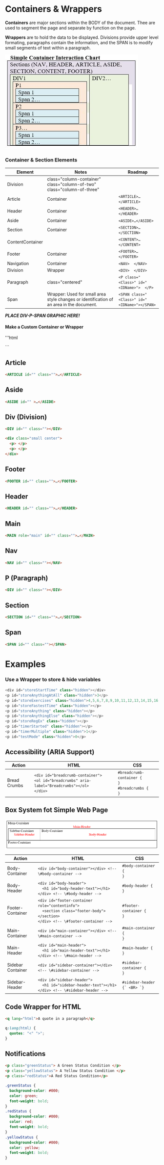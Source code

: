 # Containers & Wrappers  

**Containers** are major sections within the BODY of the document.  Thee are used to segment the page and separate by function on the page.   

**Wrappers** are to hold the data to be displayed. Divisions provide upper level formating, paragraphs contain the information, and the SPAN is to modify small segments of text within a paragraph. 

![Simple Container Interaction Chart](HTMLContainerExample.jpg)

### Container & Section Elements
| Element|Notes|Roadmap |  
| --- | --- | --- |  
| Division|class="column-container" <BR> class="column-of-two" <BR> class="column-of-three"|<DIV class="<Class>" id="<IDName>">  </DIV> |  
| Article|Container|`<ARTICLE>…</ARTICLE>` |  
| Header|Container|`<HEADER>…</HEADER>` |  
| Aside|Container|`<ASIDE>…</ASIDE>` |  
| Section|Container|`<SECTION>…</SECTION>` |  
| ContentContainer||`<CONTENT>…</CONTENT>` |  
| Footer|Container|`<FOOTER>…</FOOTER>` |  
| Navigation|Container|`<NAV>  </NAV>` |  
| Division| Wrapper | `<DIV>  </DIV>` |  
| Paragraph|class="centered"|`<P class="<Class>" id="<IDName>">  </P>` |  
| Span|Wrapper: Used for small area style changes or identification of an area in the document. |`<SPAN class="<Class>" id="<IDName>"></SPAN>` |  

***PLACE DIV-P-SPAN GRAPHIC HERE!***

#### Make a Custom Container or Wrapper
'''html
<DIV class="ContainerName">
</DIV>
<DIV class="WrapperName">
</DIV>
```

## Article  
```html
<ARTICLE id="" class="">…</ARTICLE>
```

## Aside  
```html
<ASIDE id="" >…</ASIDE>
```

## Div  (Division)  
```html
<DIV id="" class=""></DIV>
```

```html
<div class="small center">
  <p> </p>
  <p> </p>
</div>
```

## Footer  
```html
<FOOTER id="" class="">…</FOOTER>
```

## Header  
```html
<HEADER id="" class="">…</HEADER>
```

## Main  
```html
<MAIN role="main" id="" class="">…</MAIN>
```

## Nav  
```html
<NAV id="" class=""></NAV>
```

## P (Paragraph)  
```html
<DIV id="" class=""></DIV>
```

## Section  
```html
<SECTION id="" class="">…</SECTION>
```

## Span  
```html
<SPAN id="" class=""></SPAN>
```

# Examples

### Use a Wrapper to store & hide variables
```javascript
<div id="storeStartTime" class="hidden"></div>
<p id="storeAnythingAtAll" class="hidden">3</p>
<p id="storeExercises" class="hidden">4,5,6,7,8,9,10,11,12,13,14,15,16,17,18,19</p>
<p id="storeFastestTime" class="hidden"></p>
<p id="storeAnything" class="hidden"></p>
<p id="storeAnythingElse" class="hidden"></p>
<p id="storeRegEx" class="hidden"></p>
<p id="timerStarted" class="hidden"></p>
<p id="timerMultiple" class="hidden">1</p>
<p id="testMode" class="hidden">0</p>
```

## Accessibility (ARIA Support)
| Action | HTML | CSS |  
| --- | --- | --- |  
| Bread Crumbs | `<div id="breadcrumb-container">` <BR> `<ol id="breadcrumbs" aria-label="Breadcrumbs"></ol>` <BR> `</div>` | `#breadcrumb-container {` <BR> `}` <BR> `#breadcrumbs {` <BR> `}` |  

## Box System fot Simple Web Page 

![Mike's Simple Web Page Box System](WebPageBox.PNG)  

| Action | HTML | CSS |  
| --- | --- | --- |  
| Body-Container | `<div id="body-container"></div> <!-- \#body-container -->` | `#body-container {` <BR> `}` |  
| Body-Header | `<div id="body-header">` <BR> `  <h1 id="body-header-text"></h1>` <BR> `</div> <!-- \#body-header -->` | `#body-header {` <BR> `}` |  
| Footer-Container | `<div id="footer-container role="contentinfo">` <BR> `  <section class="footer-body">` <BR> `</section>` <BR> `</div> <!-- \#footer-container -->` | `#footer-container {` <BR> `}` |  
| Main-Container | `<div id="main-container"></div> <!-- \#main-container -->` | `#main-container {` <BR> `}` |  
| Main-Header | `<div id="main-header">` <BR> `  <h1 id="main-header-text"></h1>` <BR> `</div> <!-- \#main-header -->` | `#main-header {` <BR> `}` |  
| Sidebar Container | `<div id="sidebar-container"></div> <!-- \#sidebar-container -->` | `#sidebar-container {` <BR> `}` |  
| Sidebar-Header | `<div id="sidebar-header">` <BR> `  <h1 id="sidebar-header-text"></h1>` <BR> `</div> <!-- \#sidebar-header -->` | ``#sidebar-header {` <BR> `}`` | 

## Code Wrapper for HTML
```html
<q lang="html">A quote in a paragraph</q>
```
```css
q:lang(html) {
  quotes: "<" ">";
}
```
  
## Notifications
```html
<p class="greenStatus"> A Green Status Condition </p>
<p class="yellowStatus"> A Yellow Status Condition </p>
<p class="redStatus">A Red Status Condition</p>
```
```css
.greenStatus {
  background-color: #000;
  color: green;
  font-weight: bold;
}
.redStatus {
  background-color: #000;
  color: red;
  font-weight: bold;
}
.yellowStatus {
  background-color: #000;
  color: yellow;
  font-weight: bold;
}
```
  
